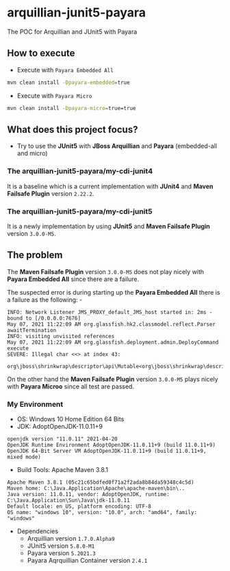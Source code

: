 # arquillian-junit5-payara
The POC for Arquillian and JUnit5 with Payara

## How to execute

* Execute with `Payara Embedded All`

```bash
mvn clean install -Dpayara-embedded=true
```

* Execute with `Payara Micro`

```bash
mvn clean install -Dpayara-micro=true=true
```

## What does this project focus?

* Try to use the **JUnit5** with **JBoss Arquillian** and **Payara** 
(embedded-all and micro)

### The arquillian-junit5-payara/my-cdi-junit4 

It is a baseline which is a current implementation with **JUnit4** and 
**Maven Failsafe Plugin** version `2.22.2`.

### The arquillian-junit5-payara/my-cdi-junit5 

It is a newly implementation by using **JUnit5** and **Maven Failsafe Plugin** 
version `3.0.0-M5`.

## The problem

The **Maven Failsafe Plugin**  version `3.0.0-M5` does not play nicely with
**Payara Embedded All** since there are a failure.

The suspected error is during starting up the **Payara Embedded All** there is
a failure as the following: -

```
INFO: Network Listener JMS_PROXY_default_JMS_host started in: 2ms - bound to [/0.0.0.0:7676]
May 07, 2021 11:22:09 AM org.glassfish.hk2.classmodel.reflect.Parser awaitTermination
INFO: visiting unvisited references
May 07, 2021 11:22:09 AM org.glassfish.deployment.admin.DeployCommand execute
SEVERE: Illegal char <<> at index 43: 
    org\jboss\shrinkwrap\descriptor\api\Mutable<org\jboss\shrinkwrap\descriptor\api\Immutable<org\jboss\shrinkwrap\descriptor\api\Immutable>>.class
```

On the other hand the  **Maven Failsafe Plugin** version `3.0.0-M5` plays 
nicely with **Payara Microo** since all test are passed.

### My Environment

* OS: Windows 10 Home Edition 64 Bits
* JDK: AdoptOpenJDK-11.0.11+9

```
openjdk version "11.0.11" 2021-04-20
OpenJDK Runtime Environment AdoptOpenJDK-11.0.11+9 (build 11.0.11+9)
OpenJDK 64-Bit Server VM AdoptOpenJDK-11.0.11+9 (build 11.0.11+9, mixed mode)
```

* Build Tools: Apache Maven 3.8.1

```
Apache Maven 3.8.1 (05c21c65bdfed0f71a2f2ada8b84da59348c4c5d)
Maven home: C:\Java.Application\Apache\apache-maven\bin\..
Java version: 11.0.11, vendor: AdoptOpenJDK, runtime: C:\Java.Application\Sun\Java\jdk-11.0.11
Default locale: en_US, platform encoding: UTF-8
OS name: "windows 10", version: "10.0", arch: "amd64", family: "windows"
```

* Dependencies
  * Arquillian version `1.7.0.Alpha9`
  * JUnit5 version `5.8.0-M1`
  * Payara version `5.2021.3`
  * Payara Aqrquillian Container version `2.4.1`
